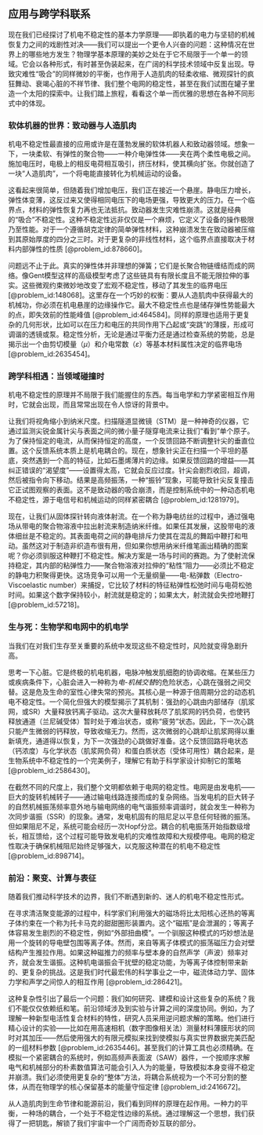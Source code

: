 ## 应用与跨学科联系

现在我们已经探讨了机电不稳定性的基本力学原理——即执着的电力与坚韧的机械恢复力之间的戏剧性对决——我们可以提出一个更令人兴奋的问题：这种情况在世界上的哪些地方发生？物理学基本原理的美妙之处在于它不局限于一个单一的领域。它会以各种形式，有时甚至伪装起来，在广阔的科学技术领域中反复出现。导致灾难性“吸合”的同样微妙的平衡，也作用于人造肌肉的轻柔收缩、微观探针的疯狂舞动、衰竭心脏的不祥节律、我们整个电网的稳定性，甚至在我们试图在罐子里造一个太阳的探索中。让我们踏上旅程，看看这个单一而优雅的思想在各种不同形式中的体现。

### 软体机器的世界：致动器与人造肌肉

机电不稳定性最直接的应用或许是在蓬勃发展的软体机器人和致动器领域。想象一下，一块柔软、有弹性的聚合物——一种介电弹性体——夹在两个柔性电极之间。施加电压时，电极上的相反电荷相互吸引，挤压材料，使其横向扩张。你就创造了一块“人造肌肉”，一个将电能直接转化为机械运动的设备。

这看起来很简单，但随着我们增加电压，我们正在接近一个悬崖。静电压力增长，弹性体变薄，这反过来又使得相同电压下的电场更强，导致更大的压力。在一个临界点，材料的弹性恢复力再也无法抵抗。致动器发生灾难性崩溃。这就是经典的“吸合”不稳定性。这种不稳定性远非仅仅是一个麻烦，它定义了设备的操作极限乃至性能。对于一个遵循胡克定律的简单弹性材料，这种崩溃发生在致动器被压缩到其原始厚度的四分之三时。对于更复杂的非线性材料，这个临界点直接取决于材料内部弹性的性质 [@problem_id:878660]。

问题远不止于此。真实的弹性体并非理想的弹簧；它们是长聚合物链缠结而成的网络。像Gent模型这样的高级模型考虑了这些链具有有限长度且不能无限拉伸的事实。这些微观约束微妙地改变了宏观不稳定性，移动了其发生的临界电压 [@problem_id:148068]。这里存在一个巧妙的权衡：要从人造肌肉中获得最大的机械功，你必须在机电悬崖的边缘操作它。最大不稳定性点也是储存弹性势能最大的点，即失效前的性能峰值 [@problem_id:464584]。同样的原理也适用于更复杂的几何形状，比如可以在压力和电压的共同作用下凸起或“突跳”的薄膜，形成可调谐的透镜或泵。稳定性分析，无论是通过平衡力还是通过检查系统的势能，总是揭示出一个由剪切模量（$\mu$）和介电常数（$\varepsilon$）等基本材料属性决定的临界电场 [@problem_id:2635454]。

### 跨学科相遇：当领域碰撞时

机电不稳定性的原理并不局限于我们能握住的东西。每当电学和力学紧密相互作用时，它就会出现，而且常常出现在令人惊讶的背景中。

让我们将视角缩小到纳米尺度。扫描隧道显微镜（STM）是一种神奇的仪器，它通过监测尖锐金属针尖与表面之间的微小量子隧穿电流来让我们“看到”单个原子。为了保持恒定的电流，从而保持恒定的高度，一个反馈回路不断调整针尖的垂直位置。这个反馈系统本质上是机电耦合的。现在，想象针尖正在扫描一个平坦的基底，突然遇到一个高的特征，比如石墨烯薄片的边缘。如果反馈回路的增益——其纠正错误的“渴望度”——设置得太高，它就会反应过度。针尖会剧烈收回，超调，然后被指令向下移动。结果是高频振荡，一种“振铃”现象，可能导致针尖反复撞击它正试图观察的表面。这不是致动器的吸合崩溃，而是控制系统中的一种动态机电不稳定性，源于电信号和机械运动的同样紧密耦合 [@problem_id:1281979]。

现在，让我们从固体探针转向液体射流。在一个称为静电纺丝的过程中，通过强电场从带电的聚合物溶液中拉出射流来制造纳米纤维。如果任其发展，这股带电的液体细丝是不稳定的。其表面电荷之间的静电排斥力使其在混乱的舞蹈中鞭打和甩动。虽然这对于制造非织造布很有用，但如果你想用纳米纤维笔画出精确的图案呢？你必须驯服这种鞭打不稳定性。解决方案是一场与时间的赛跑。为了使射流保持稳定，其内部的粘弹性力——聚合物溶液对拉伸的“粘性”阻力——必须比不稳定的静电力积聚得更快。这场竞争可以用一个无量纲量——电-粘弹数（Electro-Viscoelastic number）来捕捉，它比较了材料的特征粘弹性松弛时间与电荷松弛时间。如果这个数字保持较小，射流就是稳定的；如果太大，射流就会失控地鞭打 [@problem_id:57218]。

### 生与死：生物学和电网中的机电学

当我们在对我们生存至关重要的系统中发现这些不稳定性时，风险就变得急剧升高。

思考一下心脏。它是终极的机电机器，电脉冲触发肌细胞的协调收缩。在某些压力或疾病条件下，心脏会进入一种称为*电-机械交替*的危险状态，心跳在强弱之间交替。这是危及生命的室性心律失常的预兆。其核心是一种源于倍周期分岔的动态机电不稳定性。一个简化但强大的模型揭示了其机制：强劲的心跳由内部储存（肌浆网，或SR）大量释放钙离子驱动。这次大量释放耗尽了肌浆网的钙负荷，也使钙释放通道（兰尼碱受体）暂时处于难治状态，或称“疲劳”状态。因此，下一次心跳只能产生微弱的钙释放，导致收缩无力。然而，这次微弱的心跳却让肌浆网得以重新填充，通道得以恢复，为下一次强劲的心跳做好准备。这个反馈回路将电状态（钙浓度）与化学状态（肌浆网负荷）和蛋白质状态（受体可用性）耦合起来，是生物系统中不稳定性的一个完美例子，理解它有助于科学家设计抑制它的策略 [@problem_id:2586430]。

在截然不同的尺度上，我们整个文明都依赖于电网的稳定性。电网是由发电机——巨大的旋转机械转子——通过输电线路连接而成的复杂网络。当发电机的巨大转子的自然机械振荡频率意外地与输电网络的电气谐振频率调谐时，就会发生一种称为次同步谐振（SSR）的现象。通常，发电机固有的阻尼足以平息任何轻微的振荡。但如果阻尼不足，系统可能会经历一次Hopf分岔。耦合的机电振荡开始指数级增长，相互馈给，这个过程可能导致发电机的灾难性故障和大规模停电。电网的稳定性取决于确保机械阻尼始终足够强大，以克服这种潜在的机电不稳定性 [@problem_id:898714]。

### 前沿：聚变、计算与表征

随着我们推动科学技术的边界，我们不断遇到新的、迷人的机电不稳定性形式。

在寻求清洁聚变能源的过程中，科学家们利用强大的磁场将比太阳核心还热的等离子体约束在一个称为托卡马克的甜甜圈形装置内。这个“磁瓶”是会泄漏的；等离子体容易发生剧烈的不稳定性，例如“外部扭曲模”。一个驯服这种模式的巧妙想法是用一个旋转的导电壁包围等离子体。然而，来自等离子体模式的振荡磁压力会对壁结构产生推拉作用。如果这种磁推力的频率与壁本身的自然声学（声波）频率对齐，就会发生谐振。这种机电谐振会干扰壁的稳定功能，为等离子体控制带来新的、更复杂的挑战。这是我们时代最宏伟的科学事业之一中，磁流体动力学、固体力学和声学之间惊人的相互作用 [@problem_id:286421]。

这种复杂性引出了最后一个问题：我们如何研究、建模和设计这些复杂的系统？我们不能仅仅依赖纸和笔。前沿领域涉及到实验与计算之间的深度协同。例如，为了理解一种新型电活性复合材料的特性，研究人员采用逆问题求解的策略。他们进行精心设计的实验——比如在用高速相机（数字图像相关法）测量材料薄膜形状的同时对其加压——然后使用强大的有限元模拟来找到使模拟与真实世界数据完美匹配的一组材料参数 [@problem_id:2635446]。甚至我们的计算工具也必须精确。在模拟一个紧密耦合的系统时，例如高频声表面波（SAW）器件，一个按顺序求解电气和机械部分的朴素数值算法可能会引入人为的能量，导致模拟本身变得不稳定并崩溃。我们必须使用更复杂的“整体”方法，将耦合系统视为一个不可分割的整体，从而在物理学的核心保留基本的能量守恒定律 [@problem_id:2416672]。

从人造肌肉到生命节律和能源前沿，我们看到同样的原理在起作用。一种力的平衡，一种场的耦合，一个处于不稳定性边缘的系统。通过理解这一个思想，我们获得了一把钥匙，解锁了我们宇宙中一个广阔而奇妙互联的部分。